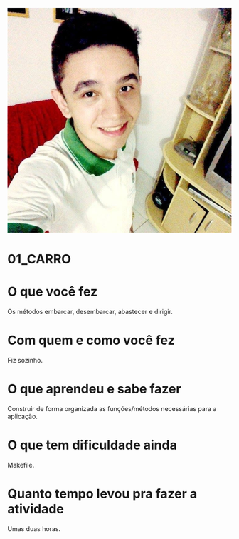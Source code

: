 ![](minha_foto.jpg)

# 01_CARRO

# O que você fez
   Os métodos embarcar, desembarcar, abastecer e dirigir.
# Com quem e como você fez
   Fiz sozinho.
# O que aprendeu e sabe fazer
  Construir de forma organizada as funções/métodos necessárias para a aplicação.
# O que tem dificuldade ainda
  Makefile.
# Quanto tempo levou pra fazer a atividade
  Umas duas horas.
